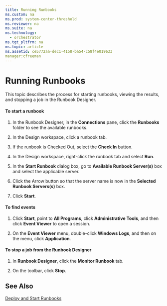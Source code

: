 ```yaml
---
title: Running Runbooks
ms.custom: na
ms.prod: system-center-threshold
ms.reviewer: na
ms.suite: na
ms.technology: 
  - orchestrator
ms.tgt_pltfrm: na
ms.topic: article
ms.assetid: ce5772aa-dec1-4158-ba54-c58f4e019633
manager:cfreeman
---
```

# Running Runbooks
This topic describes the process for starting runbooks, viewing the results, and stopping a job in the Runbook Designer.  
  
#### To start a runbook  
  
1.  In the Runbook Designer, in the **Connections** pane, click the **Runbooks** folder to see the available runbooks.  
  
2.  In the Design workspace, click a runbook tab.  
  
3.  If the runbook is Checked Out, select the **Check In** button.  
  
4.  In the Design workspace, right\-click the runbook tab and select **Run**.  
  
5.  In the **Start Runbook** dialog box, go to **Available Runbook Server\(s\)** box and select the applicable server.  
  
6.  Click the Arrow button so that the server name is now in the **Selected Runbook Servers\(s\)** box.  
  
7.  Click **Start**.  
  
#### To find events  
  
1.  Click **Start**, point to **All Programs**, click **Administrative Tools**, and then click **Event Viewer** to open a session.  
  
2.  On the **Event Viewer** menu, double\-click **Windows Logs**, and then on the menu, click **Application**.  
  
#### To stop a job from the Runbook Designer  
  
1.  In **Runbook Designer**, click the **Monitor Runbook** tab.  
  
2.  On the toolbar, click **Stop**.  
  
## See Also  
[Deploy and Start Runbooks](../../orch/manage/Deploy-and-Start-Runbooks.md)  
  
